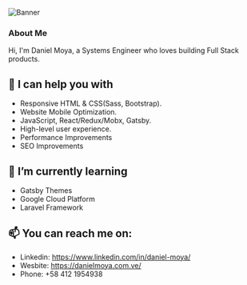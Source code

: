 ![Banner](https://github.com/moyadaniel/moyadaniel/blob/master/Banner.png)

### About Me
Hi, I'm Daniel Moya, a Systems Engineer who loves building Full Stack products.

## 💬 I can help you with

- Responsive HTML & CSS(Sass, Bootstrap).
- Website Mobile Optimization.
- JavaScript, React/Redux/Mobx, Gatsby.
- High-level user experience.
- Performance Improvements
- SEO Improvements

## 🌱 I’m currently learning
- Gatsby Themes
- Google Cloud Platform
- Laravel Framework

## 📫 You can reach me on:
- Linkedin: https://www.linkedin.com/in/daniel-moya/
- Wesbite: https://danielmoya.com.ve/
- Phone: +58 412 1954938
